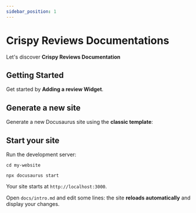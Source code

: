```yaml
---
sidebar_position: 1
---
```


# Crispy Reviews Documentations

Let's discover **Crispy Reviews Documentation**

## Getting Started

Get started by **Adding a review Widget**.

## Generate a new site

Generate a new Docusaurus site using the **classic template**:

## Start your site

Run the development server:

```shell
cd my-website

npx docusaurus start
```

Your site starts at `http://localhost:3000`.

Open `docs/intro.md` and edit some lines: the site **reloads automatically** and display your changes.
